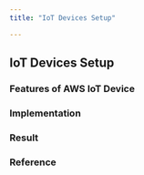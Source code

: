 ```yaml
---
title: "IoT Devices Setup"

---
```


## IoT Devices Setup


### Features of AWS IoT Device


### Implementation


### Result


### Reference

